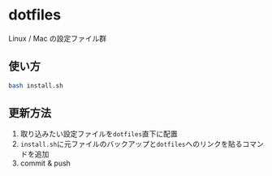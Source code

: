 # dotfiles

Linux / Mac の設定ファイル群

## 使い方

```bash
bash install.sh
```

## 更新方法

1. 取り込みたい設定ファイルを`dotfiles`直下に配置
2. `install.sh`に元ファイルのバックアップと`dotfiles`へのリンクを貼るコマンドを追加
3. commit & push
